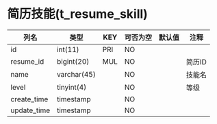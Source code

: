 # 简历技能(t_resume_skill)
| 列名 | 类型 | KEY | 可否为空 | 默认值 | 注释 |
| ---- | ---- | ---- | ---- | ---- | ----  |
| id | int(11) | PRI | NO |  |  |
| resume_id | bigint(20) | MUL | NO |  | 简历ID |
| name | varchar(45) |  | NO |  | 技能名 |
| level | tinyint(4) |  | NO |  | 等级 |
| create_time | timestamp |  | NO |  |  |
| update_time | timestamp |  | NO |  |  |